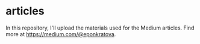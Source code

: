 # articles
In this repository, I'll upload the materials used for the Medium articles. Find more at https://medium.com/@eponkratova.
